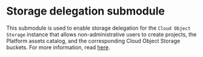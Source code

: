 # Storage delegation submodule

This submodule is used to enable storage delegation for the `Cloud Object Storage` instance that allows non-administrative users to create projects, the Platform assets catalog, and the corresponding Cloud Object Storage buckets. For more information, read [here](https://dataplatform.cloud.ibm.com/docs/content/wsj/console/wdp_admin_cos.html?context=wx&locale=en&audience=wdp#stor-del).
